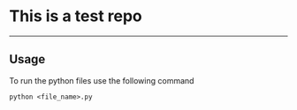# This is a test repo
---

## Usage
To run the python files use the following command
```
python <file_name>.py
```